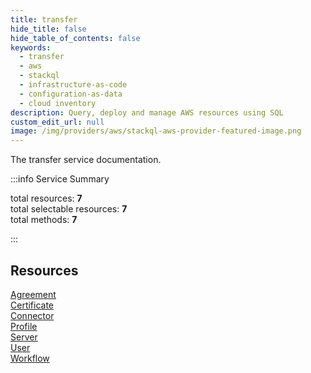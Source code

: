 ```yaml
---
title: transfer
hide_title: false
hide_table_of_contents: false
keywords:
  - transfer
  - aws
  - stackql
  - infrastructure-as-code
  - configuration-as-data
  - cloud inventory
description: Query, deploy and manage AWS resources using SQL
custom_edit_url: null
image: /img/providers/aws/stackql-aws-provider-featured-image.png
---
```


The transfer service documentation.

:::info Service Summary

<div class="row">
<div class="providerDocColumn">
<span>total resources:&nbsp;<b>7</b></span><br />
<span>total selectable resources:&nbsp;<b>7</b></span><br />
<span>total methods:&nbsp;<b>7</b></span><br />
</div>
</div>

:::

## Resources
<div class="row">
<div class="providerDocColumn">
<a href="/providers/aws/transfer/Agreement/">Agreement</a><br />
<a href="/providers/aws/transfer/Certificate/">Certificate</a><br />
<a href="/providers/aws/transfer/Connector/">Connector</a><br />
<a href="/providers/aws/transfer/Profile/">Profile</a>
</div>
<div class="providerDocColumn">
<a href="/providers/aws/transfer/Server/">Server</a><br />
<a href="/providers/aws/transfer/User/">User</a><br />
<a href="/providers/aws/transfer/Workflow/">Workflow</a>
</div>
</div>